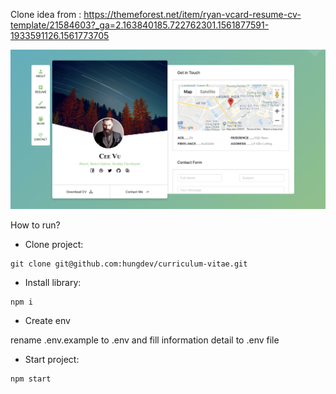 Clone idea from : https://themeforest.net/item/ryan-vcard-resume-cv-template/21584603?_ga=2.163840185.722762301.1561877591-1933591126.1561773705

<img src="https://github.com/hungdev/curriculum-vitae/blob/master/demo-vcard.png?raw=true"/>

How to run?

* Clone project: 
```
git clone git@github.com:hungdev/curriculum-vitae.git
```

* Install library:
```
npm i
```

* Create env

rename .env.example to .env and fill information detail to .env file

* Start project:
```
npm start
```